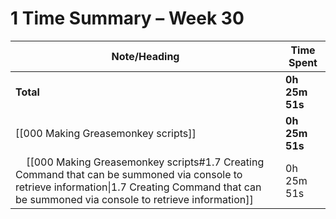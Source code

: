 # 1 Time Summary – Week 30

| Note/Heading | Time Spent |
|--------------|------------|
| **Total** | **0h 25m 51s** |
| [[000 Making Greasemonkey scripts]] | **0h 25m 51s** |
| &nbsp;&nbsp;&nbsp;&nbsp;[[000 Making Greasemonkey scripts#1.7 Creating Command that can be summoned via console to retrieve information\|1.7 Creating Command that can be summoned via console to retrieve information]] | 0h 25m 51s |

